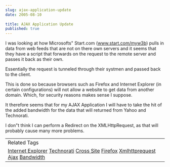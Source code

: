 ```yaml
---
slug: ajax-application-update
date: 2005-08-10
 
title: AJAX Application Update
published: true
---
```

I was looking at how Microsofts" Start.com (<a href="http://www.start.com/myw3b" rel="tag">www.start.com/myw3b</a>) pulls in data from web feeds that are not on there own servers and it seems that they have a script that forwards on the request to the remote server and passes it back as their own. <p />Essentially the request is tunneled through their systmen and passed back to the client.<p />This is done so because browsers such as Firefox and Internet Explorer (in certain configurations) will not allow a website to get data from another domain.  Which, for security reasons makes sense I suppose.<p />It therefore seems that for my AJAX Application I will have to take the hit of the added bandwidth for the data that will returned from Yahoo and Technorati.<p />I don"t think I can perform a Redirect on the XMLHttpRequest, as that will probably cause many more problems.<p /><table class="TechnoratiHead TagHeader">
<tr><td>Related Tags</td></tr>
<tr class="Technorati"><td>
<a href="https://paul.kinlan.me/tags/Internet%20Explorer" class="Tag" rel="tag">Internet Explorer</a> <a href="https://paul.kinlan.me/tags/Technorati" class="Tag" rel="tag">Technorati</a> <a href="https://paul.kinlan.me/tags/Cross%20Site" class="Tag" rel="tag">Cross Site</a> <a href="https://paul.kinlan.me/tags/Firefox" class="Tag" rel="tag">Firefox</a> <a href="https://paul.kinlan.me/tags/Xmlhttprequest" class="Tag" rel="tag">Xmlhttprequest</a> <a href="https://paul.kinlan.me/tags/Ajax" class="Tag" rel="tag">Ajax</a> <a href="https://paul.kinlan.me/tags/Bandwidth" class="Tag" rel="tag">Bandwidth</a>
</td></tr>
</table>

